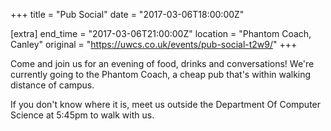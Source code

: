 +++
title = "Pub Social"
date = "2017-03-06T18:00:00Z"

[extra]
end_time = "2017-03-06T21:00:00Z"
location = "Phantom Coach, Canley"
original = "https://uwcs.co.uk/events/pub-social-t2w9/"
+++

Come and join us for an evening of food, drinks and conversations\! We're currently going to the Phantom Coach, a cheap pub that's within walking distance of campus.

If you don't know where it is, meet us outside the Department Of Computer Science at 5:45pm to walk with us.

